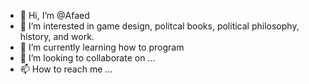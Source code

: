 - 👋 Hi, I’m @Afaed
- 👀 I’m interested in game design, politcal books, political philosophy, history, and work.
- 🌱 I’m currently learning how to program
- 💞️ I’m looking to collaborate on ...
- 📫 How to reach me ...

<!---
Afaed/Afaed is a ✨ special ✨ repository because its `README.md` (this file) appears on your GitHub profile.
You can click the Preview link to take a look at your changes.
--->
